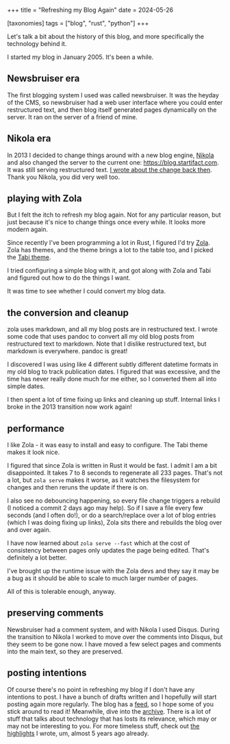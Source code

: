 +++
title = "Refreshing my Blog Again"
date = 2024-05-26

[taxonomies]
tags = ["blog", "rust", "python"]
+++

Let's talk a bit about the history of this blog, and more specifically the
technology behind it.

I started my blog in January 2005. It's been a while.

## Newsbruiser era

The first blogging system I used was called newsbruiser. It was the heyday of
the CMS, so newsbruiser had a web user interface where you could enter
restructured text, and then blog itself generated pages dynamically on the
server. It ran on the server of a friend of mine.

## Nikola era

In 2013 I decided to change things around with a new blog engine,
[Nikola](https://getnikola.com/) and also changed the server to the current
one: <https://blog.startifact.com>. It was still serving restructured text. [I
wrote about the change back then](@/posts/new-blog-engine.md). Thank you
Nikola, you did very well too.

## playing with Zola

But I felt the itch to refresh my blog again. Not for any particular reason,
but just because it's nice to change things once every while. It looks more
modern again.

Since recently I've been programming a lot in Rust, I figured I'd try
[Zola](https://www.getzola.org/). Zola has themes, and the theme brings a lot
to the table too, and I picked the [Tabi
theme](https://www.getzola.org/themes/tabi/).

I tried configuring a simple blog with it, and got along with Zola and Tabi and
figured out how to do the things I want.

It was time to see whether I could convert my blog data.

## the conversion and cleanup

zola uses markdown, and all my blog posts are in restructured text. I wrote
some code that uses pandoc to convert all my old blog posts from restructured
text to markdown. Note that I dislike restructured text, but markdown is
everywhere. pandoc is great!

I discovered I was using like 4 different subtly different datetime formats in
my old blog to track publication dates. I figured that was excessive, and the
time has never really done much for me either, so I converted them all into
simple dates.

I then spent a lot of time fixing up links and cleaning up stuff. Internal
links I broke in the 2013 transition now work again!

## performance

I like Zola - it was easy to install and easy to configure. The Tabi theme
makes it look nice.

I figured that since Zola is written in Rust it would be fast. I admit I am a
bit disappointed. It takes 7 to 8 seconds to regenerate all 233 pages. That's
not a lot, but `zola serve` makes it worse, as it watches the filesystem for
changes and then reruns the update if there is on.

I also see no debouncing happening, so every file change triggers a rebuild (I
noticed a commit 2 days ago may help). So if I save a file every few seconds
(and I often do!), or do a search/replace over a lot of blog entries (which I
was doing fixing up links), Zola sits there and rebuilds the blog over and over
again.

I have now learned about `zola serve --fast` which at the cost of consistency
between pages only updates the page being edited. That's definitely a lot
better.

I've brought up the runtime issue with the Zola devs and they say it may be a
bug as it should be able to scale to much larger number of pages.

All of this is tolerable enough, anyway.

## preserving comments

Newsbruiser had a comment system, and with Nikola I used Disqus. During the
transition to Nikola I worked to move over the comments into Disqus, but they
seem to be gone now. I have moved a few select pages and comments into the main
text, so they are preserved.

## posting intentions

Of course there's no point in refreshing my blog if I don't have any intentions
to post. I have a bunch of drafts written and I hopefully will start posting
again more regularly. The blog has a [feed](/atom.xml), so I hope some of you
stick around to read it! Meanwhile, dive into the [archive](/archive). There is
a lot of stuff that talks about technology that has losts its relevance, which
may or may not be interesting to you. For more timeless stuff, check out [the
highlights](@/posts/secret-weblog-highlights.md) I wrote, um, almost 5 years ago already.
